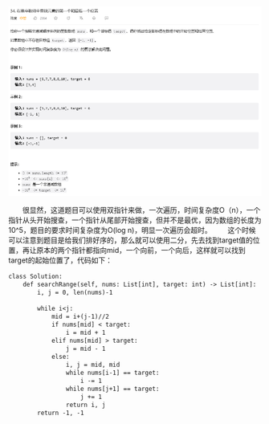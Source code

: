 ![Alt text](image/image.png)

&emsp;&emsp;很显然，这道题目可以使用双指针来做，一次遍历，时间复杂度O（n），一个指针从头开始搜查，一个指针从尾部开始搜查，但并不是最优，因为数组的长度为10^5，题目的要求时间复杂度为O(log n)，明显一次遍历会超时。
&emsp;&emsp;这个时候可以注意到题目是给我们排好序的，那么就可以使用二分，先去找到target值的位置，再让原本的两个指针都指向mid，一个向前，一个向后，这样就可以找到target的起始位置了，代码如下：
```
class Solution:
    def searchRange(self, nums: List[int], target: int) -> List[int]:
        i, j = 0, len(nums)-1

        while i<j:
            mid = i+(j-1)//2
            if nums[mid] < target:
                i = mid + 1
            elif nums[mid] > target:
                j = mid - 1
            else:
                i, j = mid, mid
                while nums[i-1] == target:
                    i -= 1
                while nums[j+1] == target:
                    j += 1
                return i, j
        return -1, -1
```